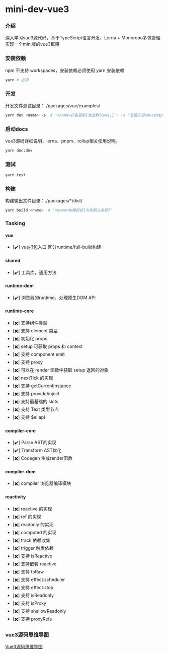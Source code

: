 # mini-dev-vue3

### 介绍
深入学习vue3源代码，基于TypeScript语言开发、Lerna + Monorepo多包管理实现一个mini版的vue3框架

### 安装依赖
npm 不支持 workspaces，安装依赖必须使用 yarn 安装依赖
``` bash
yarn # 必须
```

### 开发
开发文件测试目录：./packages/vue/examples/
``` bash
yarn dev <name> -s  # '<name>打包目标[为空默认vue,]'; -s '是否开启souceMap'
```
### 启动docs
vue3源码详细说明，lerna、pnpm、rollup相关使用说明。
``` bash
yarn doc:dev
```

### 测试
``` bash
yarn test
```

### 构建
构建输出文件目录：./packages/*/dist/
``` bash
yarn build <name>  # '<name>构建目标[为空默认全部]'
```
### Tasking
#### vue
- [✔️] vue打包入口 区分runtime/full-build构建
#### shared
- [✔️] 工具库，通用方法
#### runtime-dom
- [✔️] 浏览器的runtime，处理原生DOM API
#### runtime-core
- [✖️] 支持组件类型
- [✖️] 支持 element 类型
- [✖️] 初始化 props
- [✖️] setup 可获取 props 和 context
- [✖️] 支持 component emit
- [✖️] 支持 proxy
- [✖️] 可以在 render 函数中获取 setup 返回的对象
- [✖️] nextTick 的实现
- [✖️] 支持 getCurrentInstance
- [✖️] 支持 provide/inject
- [✖️] 支持最基础的 slots
- [✖️] 支持 Text 类型节点
- [✖️] 支持 $el api
#### compiler-core
- [✔️] Parse AST的实现
- [✔️] Transform AST优化
- [✖️] Codegen 生成render函数
#### compiler-dom
- [✖️] compiler 浏览器编译模块
#### reactivity
- [✖️] reactive 的实现
- [✖️] ref 的实现
- [✖️] readonly 的实现
- [✖️] computed 的实现
- [✖️] track 依赖收集
- [✖️] trigger 触发依赖
- [✖️] 支持 isReactive
- [✖️] 支持嵌套 reactive
- [✖️] 支持 toRaw
- [✖️] 支持 effect.scheduler
- [✖️] 支持 effect.stop
- [✖️] 支持 isReadonly
- [✖️] 支持 isProxy
- [✖️] 支持 shallowReadonly
- [✖️] 支持 proxyRefs
### vue3源码思维导图
[Vue3源码思维导图](https://www.processon.com/view/link/6175765c7d9c08459faeddf0#map)  
